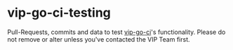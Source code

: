 # vip-go-ci-testing
Pull-Requests, commits and data to test <a href="https://github.com/automattic/vip-go-ci/">vip-go-ci</a>'s functionality. Please do not remove or alter unless you've contacted the VIP Team first. 



